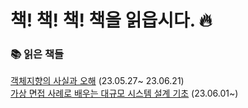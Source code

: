 # 책! 책! 책! 책을 읽읍시다. 🔥

### 📚 읽은 책들

[객체지향의 사실과 오해](https://github.com/inkyu-yoon/development-book/blob/main/the-essence-of-object-orientation/%EC%A0%95%EB%A6%AC.md) (23.05.27~ 23.06.21)  
[가상 면접 사례로 배우는 대규모 시스템 설계 기초](https://github.com/inkyu-yoon/development-book/blob/main/system-design-interview/%EC%A0%95%EB%A6%AC.md) (23.06.01~)
